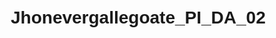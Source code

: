 # Jhonevergallegoate_PI_DA_02

<!DOCTYPE html>
<html lang="es">

<head>
    <meta charset="UTF-8">
    <meta name="viewport" content="width=device-width, initial-scale=1.0">
    <title>Informe de Análisis del Sector de Telecomunicaciones en Argentina</title>
    <style>
        body {
            font-family: Arial, sans-serif;
            line-height: 1.6;
            margin: 20px;
        }

        h2 {
            color: #333;
        }

        h3 {
            color: #555;
        }

        p {
            color: #777;
        }

        strong {
            color: #000;
        }
    </style>
</head>

<body>

    <h2>Informe de Análisis del Sector de Telecomunicaciones en Argentina</h2>

    <h3>Exploración General:</h3>

    <p>
        El análisis del sector de telecomunicaciones en Argentina revela una panorámica compleja, marcada por cambios significativos en la penetración de Internet fijo y el acceso a diversas tecnologías. A lo largo del período de estudio (2014-2022), se observa un aumento generalizado en la penetración de Internet fijo por cada 100 hogares, indicando un crecimiento constante en la adopción de servicios de conectividad. Este crecimiento, sin embargo, no está distribuido uniformemente entre provincias, generando disparidades notables.
    </p>

    <p>
        La tendencia ascendente en los accesos a Internet fijo por banda ancha y banda angosta sugiere un cambio tecnológico, con la banda ancha fija ganando terreno frente a opciones más antiguas como Dial-Up. Este cambio refleja una adaptación positiva a tecnologías más modernas y eficientes.
    </p>

    <h3>Análisis Geográfico:</h3>

    <p>
        El análisis geográfico resalta la variabilidad en la distribución de accesos a Internet entre provincias. La Capital Federal lidera en acceso a Internet por cada 100 hogares, destacándose significativamente frente a otras provincias. Estas disparidades geográficas persisten en la adopción de diferentes tipos de conexiones, subrayando la necesidad de esfuerzos focalizados para mejorar la infraestructura en regiones menos desarrolladas.
    </p>

    <p>
        La preferencia por tecnologías específicas, como fibra óptica, ADSL, y cablemódem, exhibe patrones de cambio a lo largo del tiempo. El análisis trimestral de la velocidad media de bajada muestra notables disparidades entre provincias, lo que destaca la urgencia de esfuerzos continuos para equilibrar la calidad de la conexión en todo el país.
    </p>

    <h3>Calidad de Servicio y Oportunidades de Crecimiento:</h3>

    <p>
        La calidad del servicio, medida por la velocidad media de bajada, ha experimentado un aumento notable. Sin embargo, persisten desafíos, como la presencia de conexiones más lentas y disparidades en la velocidad entre provincias. Estas tendencias apuntan a la necesidad continua de mejorar y estandarizar el acceso a Internet en diferentes regiones.
    </p>

    <p>
        El análisis de los ingresos trimestrales muestra un crecimiento financiero sostenido, con un punto culminante en el último trimestre de 2022. La estacionalidad en los ingresos destaca la importancia de estrategias para gestionar variaciones y mantener un crecimiento constante.
    </p>

    <h3>Conclusiones Generales:</h3>

    <p>
        El sector de telecomunicaciones en Argentina experimenta un crecimiento positivo, pero desafíos persistentes requieren atención. Las desigualdades geográficas y tecnológicas demandan inversiones y políticas específicas para garantizar un acceso equitativo y mejorar la calidad del servicio en todo el país. El cambio tecnológico y la creciente demanda de velocidades más altas ofrecen oportunidades de crecimiento, pero es esencial abordar las disparidades existentes para lograr un desarrollo equitativo en el sector.
    </p>

    <h3>Conclusiones:</h3>

    <p>
        <strong>Crecimiento Sostenido:</strong> El sector de las telecomunicaciones en Argentina ha experimentado un crecimiento constante en la penetración de Internet fijo, con una clara preferencia por la banda ancha fija. Este aumento sugiere una adaptación positiva a tecnologías más modernas.
    </p>

    <p>
        <strong>Disparidades Geográficas:</strong> Existen notables disparidades en el acceso a Internet entre provincias, siendo la Capital Federal líder en penetración. Se destaca la necesidad de estrategias específicas para mejorar la infraestructura en áreas menos desarrolladas y equilibrar las oportunidades de conectividad.
    </p>

    <p>
        <strong>Cambios Tecnológicos:</strong> La transición hacia tecnologías más avanzadas, como la fibra óptica, indica una evolución positiva en las preferencias de los usuarios. Este cambio, sin embargo, requiere una gestión cuidadosa para garantizar una transición suave y equitativa.
    </p>

    <p>
        <strong>Mejoras en la Calidad de Servicio:</strong> A pesar del crecimiento, persisten desafíos en la calidad del servicio, como la presencia de conexiones más lentas y disparidades en la velocidad entre provincias. Es esencial seguir mejorando la infraestructura para garantizar una experiencia de usuario uniforme en todo el país.
    </p>

    <h3>Recomendaciones:</h3>

    <ol>
        <li><strong>Inversiones Focalizadas:</strong> Priorizar inversiones en infraestructuras de telecomunicaciones en regiones con baja penetración y acceso limitado. Establecer programas específicos para reducir las brechas geográficas y tecnológicas.</li>

        <li><strong>Monitoreo Continuo de Tendencias:</strong> Mantener un seguimiento constante de las preferencias tecnológicas y de acceso a Internet para adaptarse proactivamente a los cambios en las demandas del mercado.</li>

        <li><strong>Programas de Empoderamiento Digital:</strong> Implementar iniciativas para empoderar digitalmente a comunidades menos desarrolladas, incluyendo programas de capacitación y acceso a tecnologías emergentes.</li>

        <li><strong>Estándares de Calidad:</strong> Establecer estándares de calidad para la velocidad de conexión a nivel nacional, incentivando a los proveedores a mejorar continuamente y ofrecer una experiencia de usuario homogénea.</li>

        <li><strong>Colaboración Público-Privada:</strong> Fomentar la colaboración entre el sector público y privado para impulsar la expansión de infraestructuras y garantizar un acceso equitativo a servicios de telecomunicaciones.</li>

        <li><strong>Políticas de Inclusión Digital:</strong> Desarrollar políticas específicas para promover la inclusión digital, especialmente enfocadas en áreas con bajos niveles de conectividad y recursos socioeconómicos limitados.</li>

        <li><strong>Gestión de Ingresos Estacional:</strong> Implementar estrategias financieras para gestionar la estacionalidad en los ingresos trimestrales, permitiendo una planificación más efectiva y sostenible.</li>
    </ol>

    <p>
        Al abordar estas recomendaciones, se puede fortalecer la posición del sector de las telecomunicaciones en Argentina, promoviendo un crecimiento equitativo y sostenible, y mejorando la calidad de vida de la población a través de un acceso eficiente y amplio a servicios de Internet.
    </p>

</body>

</html>